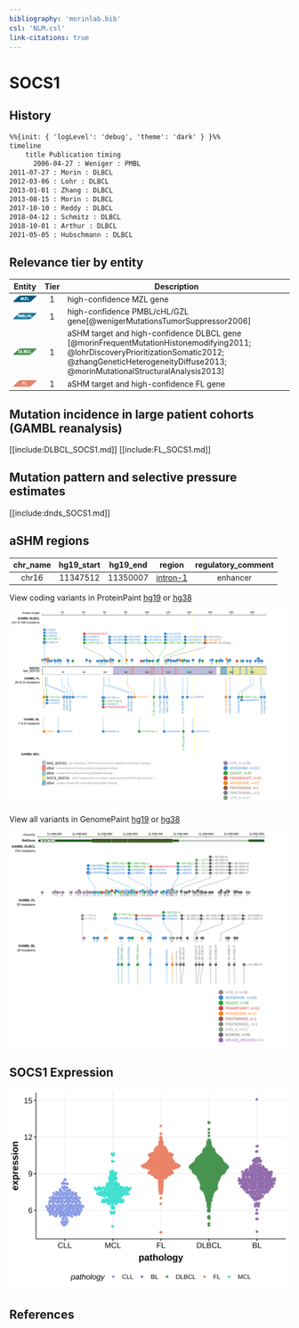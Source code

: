 ```yaml
---
bibliography: 'morinlab.bib'
csl: 'NLM.csl'
link-citations: true
---
```

# SOCS1

## History
```mermaid
%%{init: { 'logLevel': 'debug', 'theme': 'dark' } }%%
timeline
    title Publication timing
      2006-04-27 : Weniger : PMBL
2011-07-27 : Morin : DLBCL
2012-03-06 : Lohr : DLBCL
2013-01-01 : Zhang : DLBCL
2013-08-15 : Morin : DLBCL
2017-10-10 : Reddy : DLBCL
2018-04-12 : Schmitz : DLBCL
2018-10-01 : Arthur : DLBCL
2021-05-05 : Hubschmann : DLBCL
```

## Relevance tier by entity

|Entity|Tier|Description                           |
|:------:|:----:|--------------------------------------|
|![MZL](images/icons/MZL_tier1.png)|1|high-confidence MZL gene|
|![PMBL](images/icons/PMBL_tier1.png)|1|high-confidence PMBL/cHL/GZL gene[@wenigerMutationsTumorSuppressor2006]|
|![DLBCL](images/icons/DLBCL_tier1.png) |1 | aSHM target and high-confidence DLBCL gene            [@morinFrequentMutationHistonemodifying2011; @lohrDiscoveryPrioritizationSomatic2012; @zhangGeneticHeterogeneityDiffuse2013; @morinMutationalStructuralAnalysis2013]|
|![FL](images/icons/FL_tier1.png)    |1 | aSHM target and high-confidence FL gene               |

## Mutation incidence in large patient cohorts (GAMBL reanalysis)

[[include:DLBCL_SOCS1.md]]
[[include:FL_SOCS1.md]]

## Mutation pattern and selective pressure estimates

[[include:dnds_SOCS1.md]]

## aSHM regions

|chr_name|hg19_start|hg19_end|region                                                                                         |regulatory_comment|
|:--------:|:----------:|:--------:|:-----------------------------------------------------------------------------------------------:|:------------------:|
|chr16   |11347512  |11350007|[intron-1](https://genome.ucsc.edu/s/rdmorin/GAMBL%20hg19?position=chr16%3A11347512%2D11350007)|enhancer          |


View coding variants in ProteinPaint [hg19](https://morinlab.github.io/LLMPP/GAMBL/SOCS1_protein.html)  or [hg38](https://morinlab.github.io/LLMPP/GAMBL/SOCS1_protein_hg38.html)

![](images/proteinpaint/SOCS1_NM_003745.svg)

View all variants in GenomePaint [hg19](https://morinlab.github.io/LLMPP/GAMBL/SOCS1.html)  or [hg38](https://morinlab.github.io/LLMPP/GAMBL/SOCS1_hg38.html)

![](images/proteinpaint/SOCS1.svg)

## SOCS1 Expression
![](images/gene_expression/SOCS1_by_pathology.svg)
<!-- ORIGIN: wenigerMutationsTumorSuppressor2006a -->
<!-- PMBL: wenigerMutationsTumorSuppressor2006a -->
<!-- DLBCL: morinFrequentMutationHistonemodifying2011 -->

## References
